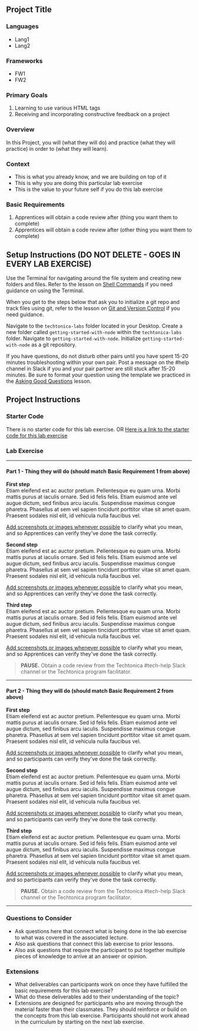 ## Project Title  

### Languages
- Lang1
- Lang2

### Frameworks
- FW1
- FW2

### Primary Goals
1. Learning to use various HTML tags
2. Receiving and incorporating constructive feedback on a project

### Overview
In this Project, you will (what they will do) and practice (what they will practice) in order to (what they will learn).

### Context
- This is what you already know, and we are building on top of it
- This is why you are doing this particular lab exercise 
- This is the value to your future self if you do this lab exercise

### Basic Requirements
1. Apprentices will obtain a code review after (thing you want them to complete)
2. Apprentices will obtain a code review after (other thing you want them to complete)

## Setup Instructions (DO NOT DELETE - GOES IN EVERY LAB EXERCISE)
Use the Terminal for navigating around the file system and creating new folders and files. Refer to the lesson on [Shell Commands](https://docs.google.com/presentation/d/1LuOLcpSAtNQlbULx9nWgXJNhgWQlfQ4nzLWQ0DuuPQk/edit?usp=sharing) if you need guidance on using the Terminal.

When you get to the steps below that ask you to initialize a git repo and track files using git, refer to the lesson on [Git and Version Control](https://docs.google.com/presentation/d/1znMOomkIkAkFKIz2e6t5tLpyzObKqOwfd90fsixSiec/edit?usp=sharing) if you need guidance.

Navigate to the `techtonica-labs` folder located in your Desktop. 
Create a new folder called `getting-started-with-node` within the `techtonica-labs` folder. 
Navigate to `getting-started-with-node`. 
Initialize `getting-started-with-node` as a git repository. 

If you have questions, do not disturb other pairs until you have spent 15-20 minutes troubleshooting within your own pair. Post a message on the #help channel in Slack if you and your pair partner are still stuck after 15-20 minutes. Be sure to format your question using the template we practiced in the [Asking Good Questions](https://docs.google.com/presentation/d/1O45nkq2bZX4ZDenmmA1lJ3iTvI80RXiPuOX2w__6Ykw/edit?usp=sharing) lesson.

## Project Instructions

### Starter Code
There is no starter code for this lab exercise. OR [Here is a link to the starter code for this lab exercise](http://www.google.com)

### Lab Exercise

-----

#### Part 1 - Thing they will do (should match Basic Requirement 1 from above)

**First step**  
Etiam eleifend est ac auctor pretium. Pellentesque eu quam urna. Morbi mattis purus at iaculis ornare. Sed id felis felis. Etiam euismod ante vel augue dictum, sed finibus arcu iaculis. Suspendisse maximus congue pharetra. Phasellus at sem vel sapien tincidunt porttitor vitae sit amet quam. Praesent sodales nisl elit, id vehicula nulla faucibus vel.

[Add screenshots or images whenever possible](https://stackoverflow.com/questions/10189356/how-to-add-screenshot-to-readmes-in-github-repository) to clarify what you mean, and so Apprentices can verify they've done the task correctly.

**Second step**  
Etiam eleifend est ac auctor pretium. Pellentesque eu quam urna. Morbi mattis purus at iaculis ornare. Sed id felis felis. Etiam euismod ante vel augue dictum, sed finibus arcu iaculis. Suspendisse maximus congue pharetra. Phasellus at sem vel sapien tincidunt porttitor vitae sit amet quam. Praesent sodales nisl elit, id vehicula nulla faucibus vel.

[Add screenshots or images whenever possible](https://stackoverflow.com/questions/10189356/how-to-add-screenshot-to-readmes-in-github-repository) to clarify what you mean, and so Apprentices can verify they've done the task correctly.

**Third step**  
Etiam eleifend est ac auctor pretium. Pellentesque eu quam urna. Morbi mattis purus at iaculis ornare. Sed id felis felis. Etiam euismod ante vel augue dictum, sed finibus arcu iaculis. Suspendisse maximus congue pharetra. Phasellus at sem vel sapien tincidunt porttitor vitae sit amet quam. Praesent sodales nisl elit, id vehicula nulla faucibus vel.

[Add screenshots or images whenever possible](https://stackoverflow.com/questions/10189356/how-to-add-screenshot-to-readmes-in-github-repository) to clarify what you mean, and so Apprentices can verify they've done the task correctly.

> **PAUSE.** Obtain a code review from the Techtonica #tech-help Slack channel or the Techtonica program facilitator.

-----

#### Part 2 - Thing they will do (should match Basic Requirement 2 from above)

**First step**  
Etiam eleifend est ac auctor pretium. Pellentesque eu quam urna. Morbi mattis purus at iaculis ornare. Sed id felis felis. Etiam euismod ante vel augue dictum, sed finibus arcu iaculis. Suspendisse maximus congue pharetra. Phasellus at sem vel sapien tincidunt porttitor vitae sit amet quam. Praesent sodales nisl elit, id vehicula nulla faucibus vel.

[Add screenshots or images whenever possible](https://stackoverflow.com/questions/10189356/how-to-add-screenshot-to-readmes-in-github-repository) to clarify what you mean, and so participants can verify they've done the task correctly.

**Second step**  
Etiam eleifend est ac auctor pretium. Pellentesque eu quam urna. Morbi mattis purus at iaculis ornare. Sed id felis felis. Etiam euismod ante vel augue dictum, sed finibus arcu iaculis. Suspendisse maximus congue pharetra. Phasellus at sem vel sapien tincidunt porttitor vitae sit amet quam. Praesent sodales nisl elit, id vehicula nulla faucibus vel.

[Add screenshots or images whenever possible](https://stackoverflow.com/questions/10189356/how-to-add-screenshot-to-readmes-in-github-repository) to clarify what you mean, and so participants can verify they've done the task correctly.

**Third step**  
Etiam eleifend est ac auctor pretium. Pellentesque eu quam urna. Morbi mattis purus at iaculis ornare. Sed id felis felis. Etiam euismod ante vel augue dictum, sed finibus arcu iaculis. Suspendisse maximus congue pharetra. Phasellus at sem vel sapien tincidunt porttitor vitae sit amet quam. Praesent sodales nisl elit, id vehicula nulla faucibus vel.

[Add screenshots or images whenever possible](https://stackoverflow.com/questions/10189356/how-to-add-screenshot-to-readmes-in-github-repository) to clarify what you mean, and so participants can verify they've done the task correctly.

> **PAUSE.** Obtain a code review from the Techtonica #tech-help Slack channel or the Techtonica program facilitator.

-----

### Questions to Consider
- Ask questions here that connect what is being done in the lab exercise to what was covered in the associated lecture.
- Also ask questions that connect this lab exercise to prior lessons.
- Also ask questions that require the participant to put together multiple pieces of knowledge to arrive at an answer or opinion.

### Extensions
- What deliverables can participants work on once they have fulfilled the basic requirements for this lab exercise? 
- What do these deliverables add to their understanding of the topic?
- Extensions are designed for participants who are moving through the material faster than their classmates. They should reinforce or build on the concepts from this lab exercise. Participants should not work ahead in the curriculum by starting on the next lab exercise.
